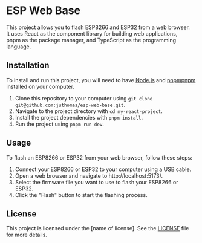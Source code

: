 # ESP Web Base
This project allows you to flash ESP8266 and ESP32 from a web browser.  
It uses React as the component library for building web applications,  
pnpm as the package manager, and TypeScript as the programming language.  

## Installation
To install and run this project, you will need to have <a href="https://nodejs.org/tr/download/package-manager/" target="_blank">Node.js</a> and <a href="https://pnpm.io/installation#using-npm" target="_blank">pnpm</a>[pnpm](https://pnpm.io/installation#using-npm) installed on your computer.

1. Clone this repository to your computer using `git clone git@github.com:juthomas/esp-web-base.git`.  
2. Navigate to the project directory with `cd my-react-project`.  
3. Install the project dependencies with `pnpm install`.  
4. Run the project using `pnpm run dev`.  

## Usage
To flash an ESP8266 or ESP32 from your web browser, follow these steps:

1. Connect your ESP8266 or ESP32 to your computer using a USB cable.
2. Open a web browser and navigate to http://localhost:5173/.
3. Select the firmware file you want to use to flash your ESP8266 or ESP32.
4. Click the "Flash" button to start the flashing process.

## License
This project is licensed under the [name of license]. See the [LICENSE](LICENSE) file for more details.